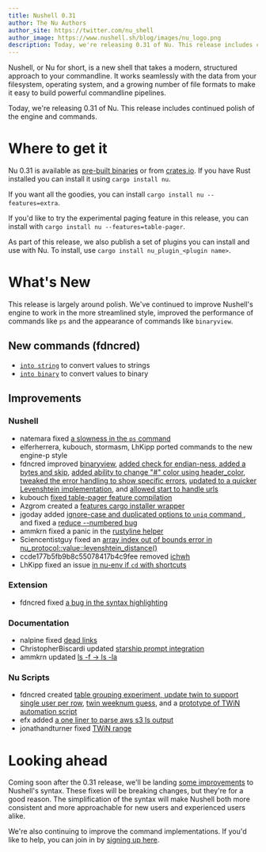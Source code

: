 ```yaml
---
title: Nushell 0.31
author: The Nu Authors
author_site: https://twitter.com/nu_shell
author_image: https://www.nushell.sh/blog/images/nu_logo.png
description: Today, we're releasing 0.31 of Nu. This release includes continued polish of the engine and commands.
---
```


Nushell, or Nu for short, is a new shell that takes a modern, structured approach to your commandline. It works seamlessly with the data from your filesystem, operating system, and a growing number of file formats to make it easy to build powerful commandline pipelines.

Today, we're releasing 0.31 of Nu. This release includes continued polish of the engine and commands.

<!-- more -->

# Where to get it

Nu 0.31 is available as [pre-built binaries](https://github.com/nushell/nushell/releases/tag/0.31.0) or from [crates.io](https://crates.io/crates/nu). If you have Rust installed you can install it using `cargo install nu`.

If you want all the goodies, you can install `cargo install nu --features=extra`.

If you'd like to try the experimental paging feature in this release, you can install with `cargo install nu --features=table-pager`.

As part of this release, we also publish a set of plugins you can install and use with Nu. To install, use `cargo install nu_plugin_<plugin name>`.

# What's New

This release is largely around polish. We've continued to improve Nushell's engine to work in the more streamlined style, improved the performance of commands like `ps` and the appearance of commands like `binaryview`.

## New commands (fdncred)

- [`into string`](https://github.com/nushell/nushell/issues/3403) to convert values to strings
- [`into binary`](https://github.com/nushell/nushell/issues/3370) to convert values to binary

## Improvements

### Nushell

- natemara fixed [a slowness in the `ps` command](https://github.com/nushell/nushell/pull/3407)
- elferherrera, kubouch, stormasm, LhKipp ported commands to the new engine-p style
- fdncred improved [binaryview](https://github.com/nushell/nushell/issues/3370), [added check for endian-ness, added a bytes and skip](https://github.com/nushell/nushell/issues/3375), [added ability to change "#" color using header_color](https://github.com/nushell/nushell/issues/3374), [tweaked the error handling to show specific errors](https://github.com/nushell/nushell/issues/3367), [updated to a quicker Levenshtein implementation](https://github.com/nushell/nushell/issues/3366), and [allowed start to handle urls](https://github.com/nushell/nushell/issues/3351)
- kubouch [fixed table-pager feature compilation](https://github.com/nushell/nushell/issues/3359)
- Azgrom created a [features cargo installer wrapper](https://github.com/nushell/nushell/issues/3388)
- jgoday added [ignore-case and duplicated options to `uniq` command ](https://github.com/nushell/nushell/issues/3387), and fixed a [reduce --numbered bug](https://github.com/nushell/nushell/issues/3354)
- ammkrn fixed a panic in the [rustyline helper](https://github.com/nushell/nushell/issues/3382)
- Sciencentistguy fixed an [array index out of bounds error in nu_protocol::value::levenshtein_distance()](https://github.com/nushell/nushell/issues/3358)
- ccde177b5fb9b8c55078417b4c9fee removed [ichwh](https://github.com/nushell/nushell/issues/3349)
- LhKipp fixed an issue [in nu-env if `cd` with shortcuts](https://github.com/nushell/nushell/issues/3344)

### Extension

- fdncred fixed [a bug in the syntax highlighting](https://github.com/nushell/vscode-nushell-lang/issues/32)

### Documentation

- nalpine fixed [dead links](https://github.com/nushell/nushell.github.io/issues/126)
- ChristopherBiscardi updated [starship prompt integration](https://github.com/nushell/nushell.github.io/issues/125)
- ammkrn updated [ls -f -> ls -la](https://github.com/nushell/nushell.github.io/issues/123)

### Nu Scripts

- fdncred created [table grouping experiment, update twin to support single user per row](https://github.com/nushell/nu_scripts/issues/48), [twin weeknum guess](https://github.com/nushell/nu_scripts/issues/46), and a [prototype of TWiN automation script](https://github.com/nushell/nu_scripts/issues/44)
- efx added [a one liner to parse aws s3 ls output](https://github.com/nushell/nu_scripts/issues/47)
- jonathandturner fixed [TWiN range](https://github.com/nushell/nu_scripts/issues/45)

# Looking ahead

Coming soon after the 0.31 release, we'll be landing [some improvements](https://github.com/nushell/nushell/pull/3389) to Nushell's syntax. These fixes will be breaking changes, but they're for a good reason. The simplification of the syntax will make Nushell both more consistent and more approachable for new users and experienced users alike.

We're also continuing to improve the command implementations. If you'd like to help, you can join in by [signing up here](https://github.com/nushell/nushell/issues/3390).
